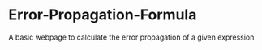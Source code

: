 # Error-Propagation-Formula
A basic webpage to calculate the error propagation of a given expression
